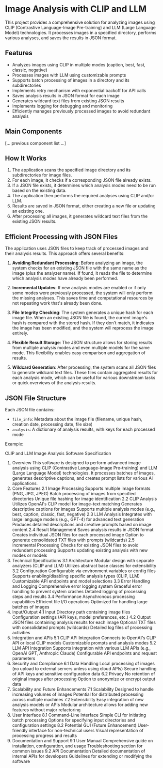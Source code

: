 # Image Analysis with CLIP and LLM

This project provides a comprehensive solution for analyzing images using CLIP (Contrastive Language-Image Pre-training) and LLM (Large Language Model) technologies. It processes images in a specified directory, performs various analyses, and saves the results in JSON format.

## Features

- Analyzes images using CLIP in multiple modes (caption, best, fast, classic, negative)
- Processes images with LLM using customizable prompts
- Supports batch processing of images in a directory and its subdirectories
- Implements retry mechanism with exponential backoff for API calls
- Saves analysis results in JSON format for each image
- Generates wildcard text files from existing JSON results
- Implements logging for debugging and monitoring
- Efficiently manages previously processed images to avoid redundant analysis

## Main Components

[... previous component list ...]

## How It Works

1. The application scans the specified image directory and its subdirectories for image files.
2. For each image, it checks if a corresponding JSON file already exists.
3. If a JSON file exists, it determines which analysis modes need to be run based on the existing data.
4. The application then performs the required analyses using CLIP and/or LLM.
5. Results are saved in JSON format, either creating a new file or updating an existing one.
6. After processing all images, it generates wildcard text files from the existing JSON results.

## Efficient Processing with JSON Files

The application uses JSON files to keep track of processed images and their analysis results. This approach offers several benefits:

1. **Avoiding Redundant Processing**: Before analyzing an image, the system checks for an existing JSON file with the same name as the image (plus the analyzer name). If found, it reads the file to determine which analysis modes have already been performed.

2. **Incremental Updates**: If new analysis modes are enabled or if only some modes were previously processed, the system will only perform the missing analyses. This saves time and computational resources by not repeating work that's already been done.

3. **File Integrity Checking**: The system generates a unique hash for each image file. When an existing JSON file is found, the current image's hash is compared with the stored hash. If they don't match, it indicates the image has been modified, and the system will reprocess the image entirely.

4. **Flexible Result Storage**: The JSON structure allows for storing results from multiple analysis modes and even multiple models for the same mode. This flexibility enables easy comparison and aggregation of results.

5. **Wildcard Generation**: After processing, the system scans all JSON files to generate wildcard text files. These files contain aggregated results for each analysis mode, which can be useful for various downstream tasks or quick overviews of the analysis results.

## JSON File Structure

Each JSON file contains:

- `file_info`: Metadata about the image file (filename, unique hash, creation date, processing date, file size)
- `analysis`: A dictionary of analysis results, with keys for each processed mode

Example:

CLIP and LLM Image Analysis Software Specification
1. Overview
This software is designed to perform advanced image analysis using CLIP (Contrastive Language-Image Pre-training) and LLM (Large Language Model) technologies. It processes batches of images, generates descriptive captions, and creates prompt lists for various AI applications.
2. Core Features
2.1 Image Processing
Supports multiple image formats (PNG, JPG, JPEG)
Batch processing of images from specified directories
Unique file hashing for image identification
2.2 CLIP Analysis
Utilizes OpenAI's CLIP model for image-text matching
Generates descriptive captions for images
Supports multiple analysis modes (e.g., best, caption, classic, fast, negative)
2.3 LLM Analysis
Integrates with large language models (e.g., GPT-4) for advanced text generation
Produces detailed descriptions and creative prompts based on image content
2.4 Result Management
Saves analysis results in JSON format
Creates individual JSON files for each processed image
Option to generate consolidated TXT files with prompts (wildcards)
2.5 Incremental Processing
Checks for existing JSON files to avoid redundant processing
Supports updating existing analysis with new modes or models
3. Technical Specifications
3.1 Architecture
Modular design with separate analyzers (CLIP and LLM)
Utilizes abstract base classes for extensibility
3.2 Configuration
Configurable via environment variables or config files
Supports enabling/disabling specific analysis types (CLIP, LLM)
Customizable API endpoints and model selections
3.3 Error Handling and Logging
Comprehensive error logging system
Graceful error handling to prevent system crashes
Detailed logging of processing steps and results
3.4 Performance
Asynchronous processing capabilities
Efficient file I/O operations
Optimized for handling large batches of images
4. Input/Output
4.1 Input
Directory path containing image files
Configuration settings (API keys, model preferences, etc.)
4.2 Output
JSON files containing analysis results for each image
Optional TXT files with consolidated prompts (wildcards)
Detailed log files of processing activities
5. Integration and APIs
5.1 CLIP API Integration
Connects to OpenAI's CLIP API or local CLIP models
Customizable prompts and analysis modes
5.2 LLM API Integration
Supports integration with various LLM APIs (e.g., OpenAI GPT, Anthropic Claude)
Configurable API endpoints and request parameters
6. Security and Compliance
6.1 Data Handling
Local processing of images (no upload to external servers unless using cloud APIs)
Secure handling of API keys and sensitive configuration data
6.2 Privacy
No retention of original images after processing
Option to anonymize or encrypt output data
7. Scalability and Future Enhancements
7.1 Scalability
Designed to handle increasing volumes of images
Potential for distributed processing across multiple machines
7.2 Extensibility
Easy integration of new analysis models or APIs
Modular architecture allows for adding new features without major refactoring
8. User Interface
8.1 Command-Line Interface
Simple CLI for initiating batch processing
Options for specifying input directories and configuration settings
8.2 Potential GUI (Future Enhancement)
User-friendly interface for non-technical users
Visual representation of processing progress and results
9. Documentation and Support
9.1 User Manual
Comprehensive guide on installation, configuration, and usage
Troubleshooting section for common issues
9.2 API Documentation
Detailed documentation of internal APIs for developers
Guidelines for extending or modifying the software